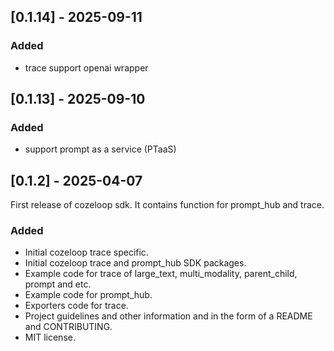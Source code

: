 ## [0.1.14] - 2025-09-11
### Added
- trace support openai wrapper

## [0.1.13] - 2025-09-10
### Added
- support prompt as a service (PTaaS)


## [0.1.2] - 2025-04-07

First release of cozeloop sdk.
It contains function for prompt_hub and trace.

### Added

- Initial cozeloop trace specific.
- Initial cozeloop trace and prompt_hub SDK packages.
- Example code for trace of large_text, multi_modality, parent_child, prompt and etc.
- Example code for prompt_hub.
- Exporters code for trace.
- Project guidelines and other information and  in the form of a README and CONTRIBUTING.
- MIT license.